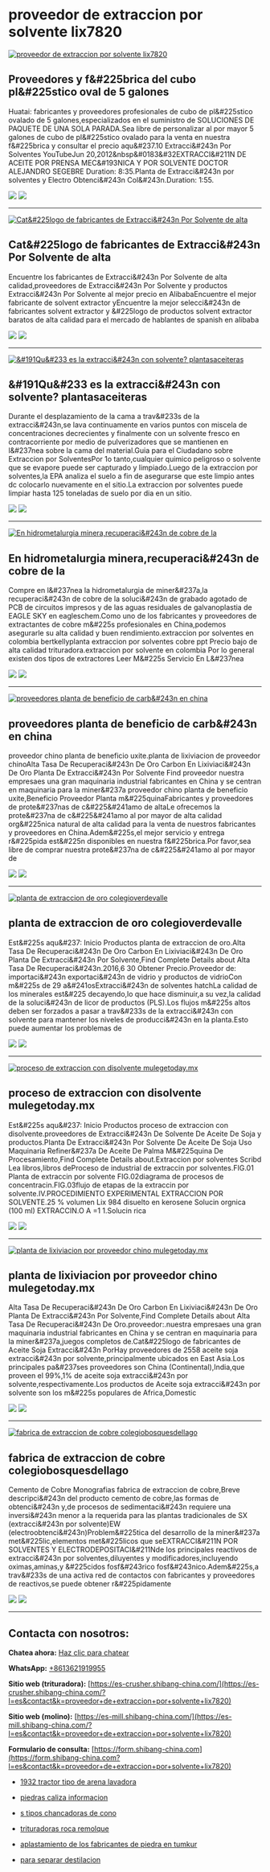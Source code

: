 # proveedor de extraccion por solvente lix7820

<a href="https://swt.shibang-china.com/?l=es&img&k=proveedor+de+extraccion+por+solvente+lix7820" target="_blank">![proveedor de extraccion por solvente lix7820](http://static.shibang-china.com/all-800x300/137.jpg)</a>

## Proveedores y f&#225brica del cubo pl&#225stico oval de 5 galones
Huatai: fabricantes y proveedores profesionales de cubo de pl&#225stico ovalado de 5 galones,especializados en el suministro de SOLUCIONES DE PAQUETE DE UNA SOLA PARADA.Sea libre de personalizar al por mayor 5 galones de cubo de pl&#225stico ovalado para la venta en nuestra f&#225brica y consultar el precio aqu&#237.10 Extracci&#243n Por Solventes YouTubeJun 20,2012&nbsp&#0183&#32EXTRACCI&#211N DE ACEITE POR PRENSA MEC&#193NICA Y POR SOLVENTE DOCTOR ALEJANDRO SEGEBRE Duration: 8:35.Planta de Extracci&#243n por solventes y Electro Obtenci&#243n Col&#243n.Duration: 1:55.


<a href="https://whatsapp.shibangsoft.com/WhatsApp.php" target="_blank" title="WhatsApp">![](http://static.shibang-china.com/icon/whatsapp.png)</a> <a href="https://swt.shibang-china.com/?l=es&icon&k=proveedor+de+extraccion+por+solvente+lix7820" target="_blank">![](http://static.shibang-china.com/icon/chat-es.png)</a>

---

<a href="https://swt.shibang-china.com/?l=es&img&k=proveedor+de+extraccion+por+solvente+lix7820" target="_blank">![Cat&#225logo de fabricantes de Extracci&#243n Por Solvente de alta](http://static.shibang-china.com/all-800x300/255.jpg)</a>

## Cat&#225logo de fabricantes de Extracci&#243n Por Solvente de alta
Encuentre los fabricantes de Extracci&#243n Por Solvente de alta calidad,proveedores de Extracci&#243n Por Solvente y productos Extracci&#243n Por Solvente al mejor precio en AlibabaEncuentre el mejor fabricante de solvent extractor yEncuentre la mejor selecci&#243n de fabricantes solvent extractor y &#225logo de productos solvent extractor baratos de alta calidad para el mercado de hablantes de spanish en alibaba


<a href="https://whatsapp.shibangsoft.com/WhatsApp.php" target="_blank" title="WhatsApp">![](http://static.shibang-china.com/icon/whatsapp.png)</a> <a href="https://swt.shibang-china.com/?l=es&icon&k=proveedor+de+extraccion+por+solvente+lix7820" target="_blank">![](http://static.shibang-china.com/icon/chat-es.png)</a>

---

<a href="https://swt.shibang-china.com/?l=es&img&k=proveedor+de+extraccion+por+solvente+lix7820" target="_blank">![&#191Qu&#233 es la extracci&#243n con solvente? plantasaceiteras](http://static.shibang-china.com/all-800x300/1105.jpg)</a>

## &#191Qu&#233 es la extracci&#243n con solvente? plantasaceiteras
Durante el desplazamiento de la cama a trav&#233s de la extracci&#243n,se lava continuamente en varios puntos con miscela de concentraciones decrecientes y finalmente con un solvente fresco en contracorriente por medio de pulverizadores que se mantienen en l&#237nea sobre la cama del material.Guia para el Ciudadano sobre Extraccion por SolventesPor 1o tanto,cualquier quimico peligroso o solvente que se evapore puede ser capturado y limpiado.Luego de la extraccion por solventes,la EPA analiza el suelo a fin de asegurarse que este limpio antes dc colocarlo nuevamente en el sitio.La extraccion por solventes puede limpiar hasta 125 toneladas de suelo por dia en un sitio.


<a href="https://whatsapp.shibangsoft.com/WhatsApp.php" target="_blank" title="WhatsApp">![](http://static.shibang-china.com/icon/whatsapp.png)</a> <a href="https://swt.shibang-china.com/?l=es&icon&k=proveedor+de+extraccion+por+solvente+lix7820" target="_blank">![](http://static.shibang-china.com/icon/chat-es.png)</a>

---

<a href="https://swt.shibang-china.com/?l=es&img&k=proveedor+de+extraccion+por+solvente+lix7820" target="_blank">![En hidrometalurgia minera,recuperaci&#243n de cobre de la](http://static.shibang-china.com/all-800x300/1258.jpg)</a>

## En hidrometalurgia minera,recuperaci&#243n de cobre de la
Compre en l&#237nea la hidrometalurgia de miner&#237a,la recuperaci&#243n de cobre de la soluci&#243n de grabado agotado de PCB de circuitos impresos y de las aguas residuales de galvanoplastia de EAGLE SKY en eagleschem.Como uno de los fabricantes y proveedores de extractantes de cobre m&#225s profesionales en China,podemos asegurarle su alta calidad y buen rendimiento.extraccion por solventes en colombia bertkellyplanta extraccion por solventes cobre ppt Precio bajo de alta calidad trituradora.extraccion por solvente en colombia Por lo general existen dos tipos de extractores Leer M&#225s Servicio En L&#237nea


<a href="https://whatsapp.shibangsoft.com/WhatsApp.php" target="_blank" title="WhatsApp">![](http://static.shibang-china.com/icon/whatsapp.png)</a> <a href="https://swt.shibang-china.com/?l=es&icon&k=proveedor+de+extraccion+por+solvente+lix7820" target="_blank">![](http://static.shibang-china.com/icon/chat-es.png)</a>

---

<a href="https://swt.shibang-china.com/?l=es&img&k=proveedor+de+extraccion+por+solvente+lix7820" target="_blank">![proveedores planta de beneficio de carb&#243n en china](http://static.shibang-china.com/all-800x300/521.jpg)</a>

## proveedores planta de beneficio de carb&#243n en china
proveedor chino planta de beneficio uxite.planta de lixiviacion de proveedor chinoAlta Tasa De Recuperaci&#243n De Oro Carbon En Lixiviaci&#243n De Oro Planta De Extracci&#243n Por Solvente Find proveedor nuestra empresaes una gran maquinaria industrial fabricantes en China y se centran en maquinaria para la miner&#237a proveedor chino planta de beneficio uxite,Beneficio Proveedor Planta m&#225quinaFabricantes y proveedores de prote&#237nas de c&#225&#241amo de altaLe ofrecemos la prote&#237na de c&#225&#241amo al por mayor de alta calidad org&#225nica natural de alta calidad para la venta de nuestros fabricantes y proveedores en China.Adem&#225s,el mejor servicio y entrega r&#225pida est&#225n disponibles en nuestra f&#225brica.Por favor,sea libre de comprar nuestra prote&#237na de c&#225&#241amo al por mayor de


<a href="https://whatsapp.shibangsoft.com/WhatsApp.php" target="_blank" title="WhatsApp">![](http://static.shibang-china.com/icon/whatsapp.png)</a> <a href="https://swt.shibang-china.com/?l=es&icon&k=proveedor+de+extraccion+por+solvente+lix7820" target="_blank">![](http://static.shibang-china.com/icon/chat-es.png)</a>

---

<a href="https://swt.shibang-china.com/?l=es&img&k=proveedor+de+extraccion+por+solvente+lix7820" target="_blank">![planta de extraccion de oro colegioverdevalle](http://static.shibang-china.com/all-800x300/1283.jpg)</a>

## planta de extraccion de oro colegioverdevalle
Est&#225s aqu&#237: Inicio Productos planta de extraccion de oro.Alta Tasa De Recuperaci&#243n De Oro Carbon En Lixiviaci&#243n De Oro Planta De Extracci&#243n Por Solvente,Find Complete Details about Alta Tasa De Recuperaci&#243n.2016,6 30 Obtener Precio.Proveedor de: importaci&#243n exportaci&#243n de vidrio y productos de vidrioCon m&#225s de 29 a&#241osExtracci&#243n de solventes hatchLa calidad de los minerales est&#225 decayendo,lo que hace disminuir,a su vez,la calidad de la soluci&#243n de licor de productos (PLS).Los flujos m&#225s altos deben ser forzados a pasar a trav&#233s de la extracci&#243n con solvente para mantener los niveles de producci&#243n en la planta.Esto puede aumentar los problemas de


<a href="https://whatsapp.shibangsoft.com/WhatsApp.php" target="_blank" title="WhatsApp">![](http://static.shibang-china.com/icon/whatsapp.png)</a> <a href="https://swt.shibang-china.com/?l=es&icon&k=proveedor+de+extraccion+por+solvente+lix7820" target="_blank">![](http://static.shibang-china.com/icon/chat-es.png)</a>

---

<a href="https://swt.shibang-china.com/?l=es&img&k=proveedor+de+extraccion+por+solvente+lix7820" target="_blank">![proceso de extraccion con disolvente mulegetoday.mx](http://static.shibang-china.com/all-800x300/1086.jpg)</a>

## proceso de extraccion con disolvente mulegetoday.mx
Est&#225s aqu&#237: Inicio Productos proceso de extraccion con disolvente.proveedores de Extracci&#243n De Solvente De Aceite De Soja y productos.Planta De Extracci&#243n Por Solvente De Aceite De Soja Uso Maquinaria Refiner&#237a De Aceite De Palma M&#225quina De Procesamiento,Find Complete Details about.Extraccion por solventes Scribd Lea libros,libros deProceso de industrial de extraccin por solventes.FIG.01 Planta de extraccin por solvente FIG.02diagrama de procesos de concentracin.FIG.03flujo de etapas de la extraccin por solvente.IV.PROCEDIMIENTO EXPERIMENTAL EXTRACCION POR SOLVENTE.25 % volumen Lix 984 disuelto en kerosene Solucin orgnica (100 ml) EXTRACCIN.O A =1 1.Solucin rica


<a href="https://whatsapp.shibangsoft.com/WhatsApp.php" target="_blank" title="WhatsApp">![](http://static.shibang-china.com/icon/whatsapp.png)</a> <a href="https://swt.shibang-china.com/?l=es&icon&k=proveedor+de+extraccion+por+solvente+lix7820" target="_blank">![](http://static.shibang-china.com/icon/chat-es.png)</a>

---

<a href="https://swt.shibang-china.com/?l=es&img&k=proveedor+de+extraccion+por+solvente+lix7820" target="_blank">![planta de lixiviacion por proveedor chino mulegetoday.mx](http://static.shibang-china.com/all-800x300/351.jpg)</a>

## planta de lixiviacion por proveedor chino mulegetoday.mx
Alta Tasa De Recuperaci&#243n De Oro Carbon En Lixiviaci&#243n De Oro Planta De Extracci&#243n Por Solvente,Find Complete Details about Alta Tasa De Recuperaci&#243n De Oro.proveedor:.nuestra empresaes una gran maquinaria industrial fabricantes en China y se centran en maquinaria para la miner&#237a,juegos completos de.Cat&#225logo de fabricantes de Aceite Soja Extracci&#243n PorHay proveedores de 2558 aceite soja extracci&#243n por solvente,principalmente ubicados en East Asia.Los principales pa&#237ses proveedores son China (Continental),India,que proveen el 99%,1% de aceite soja extracci&#243n por solvente,respectivamente.Los productos de Aceite soja extracci&#243n por solvente son los m&#225s populares de Africa,Domestic


<a href="https://whatsapp.shibangsoft.com/WhatsApp.php" target="_blank" title="WhatsApp">![](http://static.shibang-china.com/icon/whatsapp.png)</a> <a href="https://swt.shibang-china.com/?l=es&icon&k=proveedor+de+extraccion+por+solvente+lix7820" target="_blank">![](http://static.shibang-china.com/icon/chat-es.png)</a>

---

<a href="https://swt.shibang-china.com/?l=es&img&k=proveedor+de+extraccion+por+solvente+lix7820" target="_blank">![fabrica de extraccion de cobre colegiobosquesdellago](http://static.shibang-china.com/all-800x300/1054.jpg)</a>

## fabrica de extraccion de cobre colegiobosquesdellago
Cemento de Cobre Monografias fabrica de extraccion de cobre,Breve descripci&#243n del producto cemento de cobre,las formas de obtenci&#243n y,de procesos de sedimentaci&#243n requiere una inversi&#243n menor a la requerida para las plantas tradicionales de SX (extracci&#243n por solvente)EW (electroobtenci&#243n)Problem&#225tica del desarrollo de la miner&#237a met&#225lic,elementos met&#225licos que seEXTRACCI&#211N POR SOLVENTES Y ELECTRODEPOSITACI&#211Nde los principales reactivos de extracci&#243n por solventes,diluyentes y modificadores,incluyendo oximas,aminas,y &#225cidos fosf&#243rico fosf&#243nico.Adem&#225s,a trav&#233s de una activa red de contactos con fabricantes y proveedores de reactivos,se puede obtener r&#225pidamente


<a href="https://whatsapp.shibangsoft.com/WhatsApp.php" target="_blank" title="WhatsApp">![](http://static.shibang-china.com/icon/whatsapp.png)</a> <a href="https://swt.shibang-china.com/?l=es&icon&k=proveedor+de+extraccion+por+solvente+lix7820" target="_blank">![](http://static.shibang-china.com/icon/chat-es.png)</a>

---
## Contacta con nosotros:

**Chatea ahora:** [Haz clic para chatear](https://swt.shibang-china.com?l=es&contact&k=proveedor+de+extraccion+por+solvente+lix7820)

**WhatsApp:**  [+8613621919955](https://whatsapp.shibangsoft.com/WhatsApp.php)

**Sitio web (trituradora):** [https://es-crusher.shibang-china.com/](https://es-crusher.shibang-china.com/?l=es&contact&k=proveedor+de+extraccion+por+solvente+lix7820)

**Sitio web (molino):** [https://es-mill.shibang-china.com/](https://es-mill.shibang-china.com/?l=es&contact&k=proveedor+de+extraccion+por+solvente+lix7820)

**Formulario de consulta:** [https://form.shibang-china.com](https://form.shibang-china.com?l=es&contact&k=proveedor+de+extraccion+por+solvente+lix7820)

* [1932 tractor tipo de arena lavadora](../75/1932%20tractor%20tipo%20de%20arena%20lavadora.md)

* [piedras caliza informacion](../74/piedras%20caliza%20informacion.md)

* [s tipos chancadoras de cono](../67/s%20tipos%20chancadoras%20de%20cono.md)

* [trituradoras roca remolque](../74/trituradoras%20roca%20remolque.md)

* [aplastamiento de los fabricantes de piedra en tumkur](../70/aplastamiento%20de%20los%20fabricantes%20de%20piedra%20en%20tumkur.md)

* [para separar destilacion](../68/para%20separar%20destilacion.md)